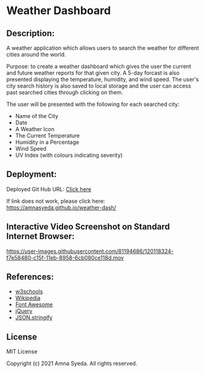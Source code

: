
# Weather Dashboard 


## Description:

A weather application which allows users to search the weather for different cities around the world. 

Purpose: to create a weather dashboard which gives the user the current and future weather reports for that given city. A 5-day forcast is also presented displaying the temperature, humidity, and wind speed. The user's city search history is also saved to local storage and the user can access past searched cities through clicking on them. 

The user will be presented with the following for each searched city: 
- Name of the City
- Date
- A Weather Icon
- The Current Temperature
- Humidity in a Percentage
- Wind Speed
- UV Index (with colours indicating severity)

## Deployment:

Deployed Git Hub URL: 
<a href="https://amnasyeda.github.io/weather-dash/" target="_blank">Click here</a>

If link does not work, please click here: https://amnasyeda.github.io/weather-dash/




## Interactive Video Screenshot on Standard Internet Browser:



https://user-images.githubusercontent.com/81194686/120118324-f7e58480-c15f-11eb-8958-6cb080ce118d.mov



## References:
- [w3schools](https://www.w3schools.com/jsref/dom_obj_date.asp)
- [Wikipedia](https://en.wikipedia.org/wiki/Ultraviolet_index#Index_usage)
- [Font Awesome](https://fontawesome.com/)
- [jQuery](https://api.jquery.com/jQuery.ajax/)
- [JSON.stringify](https://developer.mozilla.org/en-US/docs/Web/JavaScript/Reference/Global_Objects/JSON/stringify)

 ## License

MIT License

Copyright (c) 2021 Amna Syeda. All rights reserved. 
